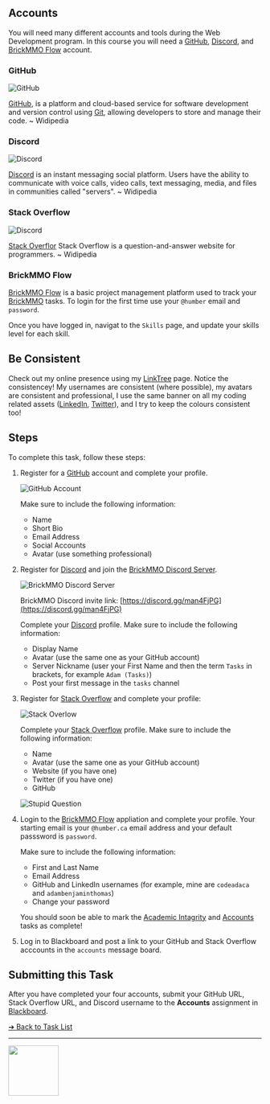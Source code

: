 <style>@import url("//readme.codeadam.ca/readme.css");</style>

## Accounts

You will need many different accounts and tools during the Web Development program. In this course you will need a [GitHub](https://github.com/), [Discord](https://discord.com/), and [BrickMMO Flow](https://flow.brickmmo.com/) account.

### GitHub

![GitHub](images/logo-github.png)

[GitHub](https://github.com), is a platform and cloud-based service for software development and version control using [Git](https://git-scm.com/), allowing developers to store and manage their code. ~ Widipedia

### Discord

![Discord](images/logo-discord.png)

[Discord](https://discord.com/) is an instant messaging social platform. Users have the ability to communicate with voice calls, video calls, text messaging, media, and files in communities called "servers". ~ Widipedia

### Stack Overflow

![Discord](images/logo-stack-overflow.png)

[Stack Overflor](https://stackoverflow.com/) Stack Overflow is a question-and-answer website for programmers. ~ Widipedia

### BrickMMO Flow

[BrickMMO Flow](https://flow.brickmmo.com/) is a basic project management platform used to track your [BrickMMO](https://brickmmo.com/) tasks. To login for the first time use your `@humber` email and `password`. 

Once you have logged in, navigat to the `Skills` page, and update your skills level for each skill. 

## Be Consistent

Check out my online presence using my [LinkTree](https://linktr.ee/codeadamca) page. Notice the consistencey! My usernames are consistent (where possible), my avatars are consistent and professional, I use the same banner on all my coding related assets ([LinkedIn](https://www.linkedin.com/in/adambenjaminthomas/), [Twitter](https://twitter.com/codeadamca)), and I try to keep the colours consistent too!

## Steps

To complete this task, follow these steps:

1. Register for a [GitHub](https://github.com) account and complete your profile.

   ![GitHub Account](images/screenshot-github.png)

   Make sure to include the following information:

   - Name
   - Short Bio
   - Email Address
   - Social Accounts
   - Avatar (use something professional)

2. Register for [Discord](https://discord.com/) and join the [BrickMMO Discord Server](https://discord.gg/man4FjPG).

   ![BrickMMO Discord Server](images/screenshot-discord.png)

   BrickMMO Discord invite link: [https://discord.gg/man4FjPG](https://discord.gg/man4FjPG)

   Complete your [Discord](https://discord.com/) profile. Make sure to include the following information:

   - Display Name
   - Avatar (use the same one as your GitHub account)
   - Server Nickname (user your First Name and then the term `Tasks` in brackets, for example `Adam (Tasks)`)
   - Post your first message in the `tasks` channel

3. Register for [Stack Overflow](https://stackoverflow.com/) and complete your profile:

   ![Stack Overlow](images/screenshot-stack-overflow.png)

   Complete your [Stack Overflow](https://stackoverflow.com/) profile. Make sure to include the following information:

   - Name
   - Avatar (use the same one as your GitHub account)
   - Website (if you have one)
   - Twitter (if you have one)
   - GitHub

   ![Stupid Question](images/meme-stupid.jpeg)

4. Login to the [BrickMMO Flow](https://flow.brickmmo.com/) appliation and complete your profile. Your starting email is your `@humber.ca` email address and your default passsword is `password`.

   Make sure to include the following information:

   - First and Last Name
   - Email Address
   - GitHub and LinkedIn usernames (for example, mine are `codeadaca` and `adambenjaminthomas`)
   - Change your password

   You should soon be able to mark the [Academic Intagrity](academic-integrity) and [Accounts](accounts) tasks as complete!

5. Log in to Blackboard and post a link to your GitHub and Stack Overflow acccounts in the `accounts` message board.

## Submitting this Task

After you have completed your four accounts, submit your GitHub URL, Stack Overflow URL, and Discord username to the **Accounts** assignment in [Blackboard](https://learn.humber.ca/).

[&#10132; Back to Task List](/)

---

<a href="https://brickmmo.com">
<img src="https://brickmmo.com/images/brickmmo-logo-horizontal.jpg" width="100">
</a>
